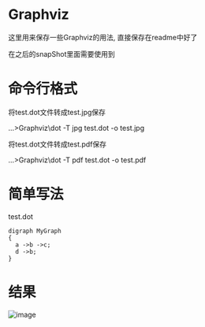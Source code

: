 # Graphviz

这里用来保存一些Graphviz的用法, 直接保存在readme中好了

在之后的snapShot里面需要使用到


# 命令行格式
将test.dot文件转成test.jpg保存

...>Graphviz\\dot -T jpg test.dot -o test.jpg

将test.dot文件转成test.pdf保存

...>Graphviz\\dot -T pdf test.dot -o test.pdf

# 简单写法
test.dot
```
digraph MyGraph
{
  a ->b ->c;
  d ->b;
}
```
# 结果
![image](https://user-images.githubusercontent.com/19707595/207047048-c6dfad31-b69c-4627-b33f-b19ffb70e651.jpg)

